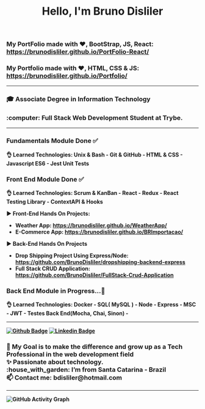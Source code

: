 <h1 align="center"> Hello, I'm Bruno Disliler </h1> <br>

### My PortFolio made with ❤️, BootStrap, JS, React: https://brunodisliler.github.io/PortFolio-React/
### My Portfolio made with ❤️, HTML, CSS & JS: https://brunodisliler.github.io/Portfolio/ <hr>

 <h3>🎓 Associate Degree in Information Technology</h3>
 <h3>:computer: Full Stack Web Development Student at Trybe. </h3><hr>

### <b> Fundamentals Module Done <b> ✅
👌<b> Learned Technologies: Unix & Bash - Git & GitHub - HTML & CSS - Javascript ES6 - Jest Unit Tests <b> <br>
 
### <b> Front End Module Done <b> ✅
👌<b> Learned Technologies: Scrum & KanBan - React - Redux - React Testing Library - ContextAPI & Hooks <b> <br>
 
▶️ Front-End Hands On Projects: 
 - Weather App: https://brunodisliler.github.io/WeatherApp/
 - E-Commerce App: https://brunodisliler.github.io/BRImportacao/
 
 ▶️ Back-End Hands On Projects
 
 - Drop Shipping Project Using Express/Node: https://github.com/BrunoDisliler/dropshipping-backend-express
 - Full Stack CRUD Application: https://github.com/BrunoDisliler/FullStack-Crud-Application
  
### <b> Back End Module in Progress...🌱 <b>
👌 <b> Learned Technologies: Docker - SQL( MySQL ) - Node - Express - MSC - JWT - Testes Back End(Mocha, Chai, Sinon) - <hr>

  [![Github Badge](https://img.shields.io/badge/-Github-000?style=flat-square&logo=Github&logoColor=white&link=https://github.com/BrunoDisliler/BrunoDisliler/blob/main/ABOUTME.md)](https://github.com/BrunoDisliler/BrunoDisliler/blob/main/ABOUTME.md) [![Linkedin Badge](https://img.shields.io/badge/-LinkedIn-blue?style=flat-square&logo=Linkedin&logoColor=white&link=https://www.linkedin.com/in/brunodisliler/)]( https://www.linkedin.com/in/brunodisliler/) 
  <h3>
  🎯 My Goal is to make the difference and grow up as a Tech Professional in the web development field <br>
  ✨ Passionate about technology. <br>
  :house_with_garden: I’m from Santa Catarina - Brazil <br>
  📫 Contact me: bdisliler@hotmail.com <br>
 </h3><hr>
 
  ![GitHub Activity Graph](https://activity-graph.herokuapp.com/graph?username=BrunoDisliler&theme=dracula&hide_border=true)
